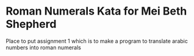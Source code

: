 # Roman Numerals Kata for Mei Beth Shepherd

Place to put assignment 1 which is to make a program to translate arabic numbers into roman numerals

